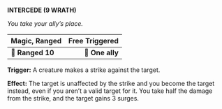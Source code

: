 **INTERCEDE (9 WRATH)**

*You take your ally’s place.*

| **Magic, Ranged** | **Free Triggered** |
| ----------------- | ------------------:|
| **📏 Ranged 10**  |    **🎯 One ally** |

**Trigger:** A creature makes a strike against the target.

**Effect:** The target is unaffected by the strike and you become the target instead, even if you aren’t a valid target for it. You take half the damage from the strike, and the target gains 3 surges.